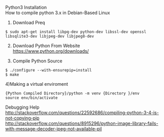 Python3 Installation    
How to compile python 3.x in Debian-Based Linux    
1) Download Preq    
```shell
$ sudo apt-get install libpq-dev python-dev libssl-dev openssl libsqlite3-dev libjpeg-dev libjpeg8-dev
```
2) Download Python From Website    
https://www.python.org/downloads/    

3) Compile Python Source
```shell
$ ./configure --with-ensurepip=install
$ make
```

4)Making a virtual enviroment 
````
{Python Compiled Directory}/python -m venv {Directory }/env    
source env/bin/activate
````
    
Debugging Help    
http://stackoverflow.com/questions/22592686/compiling-python-3-4-is-not-copying-pip     
http://stackoverflow.com/questions/8915296/python-image-library-fails-with-message-decoder-jpeg-not-available-pil
